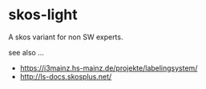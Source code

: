 # skos-light
 
A skos variant for non SW experts. 

see also ...

* https://i3mainz.hs-mainz.de/projekte/labelingsystem/
* http://ls-docs.skosplus.net/
